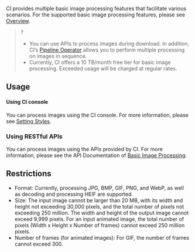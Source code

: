 CI provides multiple basic image processing features that facilitate various scenarios. For the supported basic image processing features, please see [Overview](https://intl.cloud.tencent.com/document/product/1045/33424).

>?
> - You can use APIs to process images during download. In addition, CI’s [Pipeline Operator](https://intl.cloud.tencent.com/document/product/1045/33727) allows you to perform multiple processing on images in sequence.
> - Currently, CI offers a 10 TB/month free tier for basic image processing. Exceeded usage will be charged at regular rates.
> 

## Usage

#### Using CI console

You can process images using the CI console. For more information, please see [Setting Styles](https://intl.cloud.tencent.com/document/product/1045/33443).

### Using RESTful APIs

You can process images using the APIs provided by CI. For more information, please see the API Documentation of [Basic Image Processing](https://intl.cloud.tencent.com/document/product/1045/33713).

## Restrictions

- Format: Currently, processing JPG, BMP, GIF, PNG, and WebP, as well as decoding and processing HEIF are supported.
- Size: The input image cannot be larger than 20 MB, with its width and height not exceeding 30,000 pixels, and the total number of pixels not exceeding 250 million. The width and height of the output image cannot exceed 9,999 pixels. For an input animated image, the total number of pixels (Width x Height x Number of frames) cannot exceed 250 million pixels.
- Number of frames (for animated images): For GIF, the number of frames cannot exceed 300.
